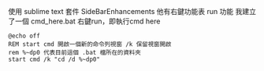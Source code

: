 使用 sublime text 套件 SideBarEnhancements
他有右鍵功能表 run 功能
我建立了一個 cmd_here.bat
右鍵run，即執行cmd here

```
@echo off
REM start cmd 開啟一個新的命令列視窗 /k 保留視窗開啟
rem %~dp0 代表目前這個 .bat 檔所在的資料夾
start cmd /k "cd /d %~dp0"
```
